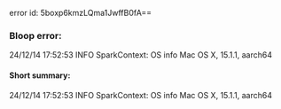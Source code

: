 error id: 5boxp6kmzLQma1JwffB0fA==
### Bloop error:

24/12/14 17:52:53 INFO SparkContext: OS info Mac OS X, 15.1.1, aarch64
#### Short summary: 

24/12/14 17:52:53 INFO SparkContext: OS info Mac OS X, 15.1.1, aarch64